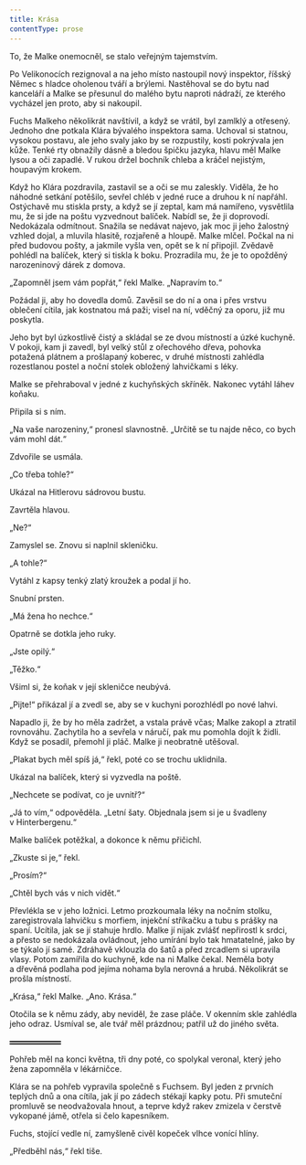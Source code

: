 ```yaml
---
title: Krása
contentType: prose
---
```


<section>

To, že Malke onemocněl, se stalo veřejným tajemstvím.

Po Velikonocích rezignoval a na jeho místo nastoupil nový inspektor, říšský Němec s hladce oholenou tváří a brýlemi. Nastěhoval se do bytu nad kanceláří a Malke se přesunul do malého bytu naproti nádraží, ze kterého vycházel jen proto, aby si nakoupil.

Fuchs Malkeho několikrát navštívil, a když se vrátil, byl zamlklý a otřesený. Jednoho dne potkala Klára bývalého inspektora sama. Uchoval si statnou, vysokou postavu, ale jeho svaly jako by se rozpustily, kosti pokrývala jen kůže. Tenké rty obnažily dásně a bledou špičku jazyka, hlavu měl Malke lysou a oči zapadlé. V rukou držel bochník chleba a kráčel nejistým, houpavým krokem.

Když ho Klára pozdravila, zastavil se a oči se mu zaleskly. Viděla, že ho náhodné setkání potěšilo, sevřel chléb v jedné ruce a druhou k ní napřáhl. Ostýchavě mu stiskla prsty, a když se jí zeptal, kam má namířeno, vysvětlila mu, že si jde na poštu vyzvednout balíček. Nabídl se, že ji doprovodí. Nedokázala odmítnout. Snažila se nedávat najevo, jak moc ji jeho žalostný vzhled dojal, a mluvila hlasitě, rozjařeně a hloupě. Malke mlčel. Počkal na ni před budovou pošty, a jakmile vyšla ven, opět se k ní připojil. Zvědavě pohlédl na balíček, který si tiskla k boku. Prozradila mu, že je to opožděný narozeninový dárek z domova.

„Zapomněl jsem vám popřát,“ řekl Malke. „Napravím to.“

Požádal ji, aby ho dovedla domů. Zavěsil se do ní a ona i přes vrstvu oblečení cítila, jak kostnatou má paži; visel na ní, vděčný za oporu, již mu poskytla.

Jeho byt byl úzkostlivě čistý a skládal se ze dvou místností a úzké kuchyně. V pokoji, kam ji zavedl, byl velký stůl z ořechového dřeva, pohovka potažená plátnem a prošlapaný koberec, v druhé místnosti zahlédla rozestlanou postel a noční stolek obložený lahvičkami s léky.

Malke se přehraboval v jedné z kuchyňských skříněk. Nakonec vytáhl láhev koňaku.

Připila si s ním.

„Na vaše narozeniny,“ pronesl slavnostně. „Určitě se tu najde něco, co bych vám mohl dát.“

Zdvořile se usmála.

„Co třeba tohle?“

Ukázal na Hitlerovu sádrovou bustu.

Zavrtěla hlavou.

„Ne?“

Zamyslel se. Znovu si naplnil skleničku.

„A tohle?“

Vytáhl z kapsy tenký zlatý kroužek a podal jí ho.

Snubní prsten.

„Má žena ho nechce.“

Opatrně se dotkla jeho ruky.

„Jste opilý.“

„Těžko.“

Všiml si, že koňak v její skleničce neubývá.

„Pijte!“ přikázal jí a zvedl se, aby se v kuchyni porozhlédl po nové lahvi.

Napadlo ji, že by ho měla zadržet, a vstala právě včas; Malke zakopl a ztratil rovnováhu. Zachytila ho a sevřela v náručí, pak mu pomohla dojít k židli. Když se posadil, přemohl ji pláč. Malke ji neobratně utěšoval.

„Plakat bych měl spíš já,“ řekl, poté co se trochu uklidnila.

Ukázal na balíček, který si vyzvedla na poště.

„Nechcete se podívat, co je uvnitř?“

„Já to vím,“ odpověděla. „Letní šaty. Objednala jsem si je u švadleny v Hinterbergenu.“

Malke balíček potěžkal, a dokonce k němu přičichl.

„Zkuste si je,“ řekl.

„Prosím?“

„Chtěl bych vás v nich vidět.“

Převlékla se v jeho ložnici. Letmo prozkoumala léky na nočním stolku, zaregistrovala lahvičku s morfiem, injekční stříkačku a tubu s prášky na spaní. Ucítila, jak se jí stahuje hrdlo. Malke jí nijak zvlášť nepřirostl k srdci, a přesto se nedokázala ovládnout, jeho umírání bylo tak hmatatelné, jako by se týkalo jí samé. Zdráhavě vklouzla do šatů a před zrcadlem si upravila vlasy. Potom zamířila do kuchyně, kde na ni Malke čekal. Neměla boty a dřevěná podlaha pod jejíma nohama byla nerovná a hrubá. Několikrát se prošla místností.

„Krása,“ řekl Malke. „Ano. Krása.“

Otočila se k němu zády, aby neviděl, že zase pláče. V okenním skle zahlédla jeho odraz. Usmíval se, ale tvář měl prázdnou; patřil už do jiného světa.

![divider.png](./resources/divider_opt.png)

Pohřeb měl na konci května, tři dny poté, co spolykal veronal, který jeho žena zapomněla v lékárničce.

Klára se na pohřeb vypravila společně s Fuchsem. Byl jeden z prvních teplých dnů a ona cítila, jak jí po zádech stékají kapky potu. Při smuteční promluvě se neodvažovala hnout, a teprve když rakev zmizela v čerstvě vykopané jámě, otřela si čelo kapesníkem.

Fuchs, stojící vedle ní, zamyšleně civěl kopeček vlhce vonící hlíny.

„Předběhl nás,“ řekl tiše.

</section>
